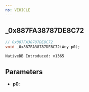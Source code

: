 ```yaml
---
ns: VEHICLE
---
```

## _0x887FA38787DE8C72

```c
// 0x887FA38787DE8C72
void _0x887FA38787DE8C72(Any p0);
```

```
NativeDB Introduced: v1365
```

## Parameters
* **p0**:
